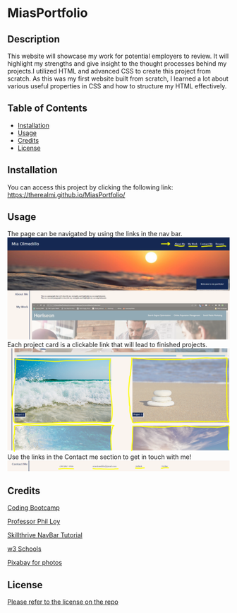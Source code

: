 # MiasPortfolio

## Description

This website will showcase my work for potential employers to review. It will highlight my strengths and give insight to the thought processes behind my projects.I utilized HTML and advanced CSS to create this project from scratch. As this was my first website built from scratch, I learned a lot about various useful properties in CSS and how to structure my HTML effectively.  

## Table of Contents 

- [Installation](#installation)
- [Usage](#usage)
- [Credits](#credits)
- [License](#license)

## Installation

You can access this project by clicking the following link: https://therealmi.github.io/MiasPortfolio/

## Usage
The page can be navigated by using the links in the nav bar. 
![NavBar](./assets/images/NavBar.PNG)
Each project card is a clickable link that will lead to finished projects.
![Project Showcase](./assets/images/ProjectCards.PNG)
Use the links in the Contact me section to get in touch with me!
![Contact Me Section](./assets/images/ContactMe.PNG)


## Credits

[Coding Bootcamp](https://courses.bootcampspot.com)

[Professor Phil Loy](https://github.com/philliploy)

[Skillthrive NavBar Tutorial](https://youtu.be/PwWHL3RyQgk)

[w3 Schools](https://www.w3schools.com/)

[Pixabay for photos](https://pixabay.com/)

## License

[Please refer to the license on the repo](LICENSE)
